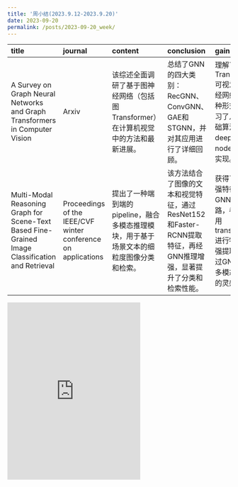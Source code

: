 ```yaml
---
title: '周小结(2023.9.12-2023.9.20)'
date: 2023-09-20
permalink: /posts/2023-09-20_week/
---
```

| title                                                                                            | journal                                                       | content                                                                                  | conclusion                                                                                                        | gain                                                                                              |
|:-------------------------------------------------------------------------------------------------|:--------------------------------------------------------------|:-----------------------------------------------------------------------------------------|:------------------------------------------------------------------------------------------------------------------|:--------------------------------------------------------------------------------------------------|
| A Survey on Graph Neural Networks and Graph Transformers in Computer Vision                      | Arxiv                                                         | 该综述全面调研了基于图神经网络（包括图Transformer）在计算机视觉中的方法和最新进展。      | 总结了GNN的四大类别：RecGNN、ConvGNN、GAE和STGNN，并对其应用进行了详细回顾。                                      | 理解了Transformer可视为图神经网络的一种形式，学习了几种基础算法如deepwalk和node2vec的实现。       |
| Multi-Modal Reasoning Graph for Scene-Text Based Fine-Grained Image Classification and Retrieval | Proceedings of the IEEE/CVF winter conference on applications | 提出了一种端到端的pipeline，融合多模态推理模块，用于基于场景文本的细粒度图像分类和检索。 | 该方法结合了图像的文本和视觉特征，通过ResNet152和Faster-RCNN提取特征，再经GNN推理增强，显著提升了分类和检索性能。 | 获得了将增强特征输入GNN的思路，考虑使用transformer进行特征增强提取，通过GNN融合多模态特征的灵感。 |

<embed src="http://127.0.0.1:4000/files/post/2023-09-20-week.pdf" type="application/pdf" height="400px" />
    